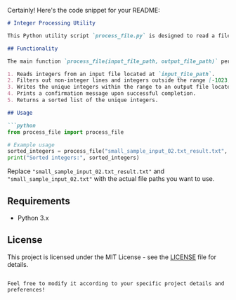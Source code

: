 Certainly! Here's the code snippet for your README:

```markdown
# Integer Processing Utility

This Python utility script `process_file.py` is designed to read a file containing integers, process them, and write the unique integers within a certain range to an output file.

## Functionality

The main function `process_file(input_file_path, output_file_path)` performs the following tasks:

1. Reads integers from an input file located at `input_file_path`.
2. Filters out non-integer lines and integers outside the range [-1023, 1023].
3. Writes the unique integers within the range to an output file located at `output_file_path`.
4. Prints a confirmation message upon successful completion.
5. Returns a sorted list of the unique integers.

## Usage

```python
from process_file import process_file

# Example usage
sorted_integers = process_file("small_sample_input_02.txt_result.txt", "small_sample_input_02.txt")
print("Sorted integers:", sorted_integers)
```

Replace `"small_sample_input_02.txt_result.txt"` and `"small_sample_input_02.txt"` with the actual file paths you want to use.

## Requirements

- Python 3.x

## License

This project is licensed under the MIT License - see the [LICENSE](LICENSE) file for details.
```

Feel free to modify it according to your specific project details and preferences!